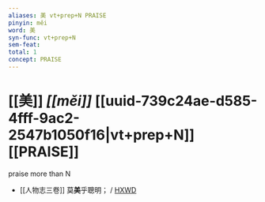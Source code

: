 ```yaml
---
aliases: 美 vt+prep+N PRAISE
pinyin: měi
word: 美
syn-func: vt+prep+N
sem-feat: 
total: 1
concept: PRAISE 
---
```

# [[美]] *[[měi]]*  [[uuid-739c24ae-d585-4fff-9ac2-2547b1050f16|vt+prep+N]] [[PRAISE]]
praise more than N
 - [[人物志三卷]] 莫**美**乎聰明；
                     / [HXWD](https://hxwd.org/textview.html?location=CH2a1468_CHANT_001-1a.3)
